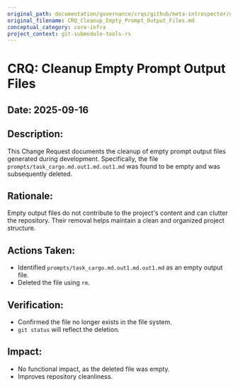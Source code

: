 ```yaml
---
original_path: documentation/governance/crqs/github/meta-introspector/git-submodule-tools-rs/CRQ_Cleanup_Empty_Prompt_Output_Files.md
original_filename: CRQ_Cleanup_Empty_Prompt_Output_Files.md
conceptual_category: core-infra
project_context: git-submodule-tools-rs
---
```


# CRQ: Cleanup Empty Prompt Output Files

## Date: 2025-09-16

## Description:
This Change Request documents the cleanup of empty prompt output files generated during development. Specifically, the file `prompts/task_cargo.md.out1.md.out1.md` was found to be empty and was subsequently deleted.

## Rationale:
Empty output files do not contribute to the project's content and can clutter the repository. Their removal helps maintain a clean and organized project structure.

## Actions Taken:
- Identified `prompts/task_cargo.md.out1.md.out1.md` as an empty output file.
- Deleted the file using `rm`.

## Verification:
- Confirmed the file no longer exists in the file system.
- `git status` will reflect the deletion.

## Impact:
- No functional impact, as the deleted file was empty.
- Improves repository cleanliness.
